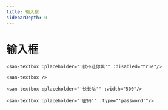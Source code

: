 ```yaml
---
title: 输入框
sidebarDepth: 0
---
```


# 输入框

    <san-textbox :placeholder="'就不让你填'" :disabled="true"/>

    <san-textbox />

    <san-textbox :placeholder="'长长哒'" :width="500"/>

    <san-textbox :placeholder="'密码'" :type="'password'"/>
